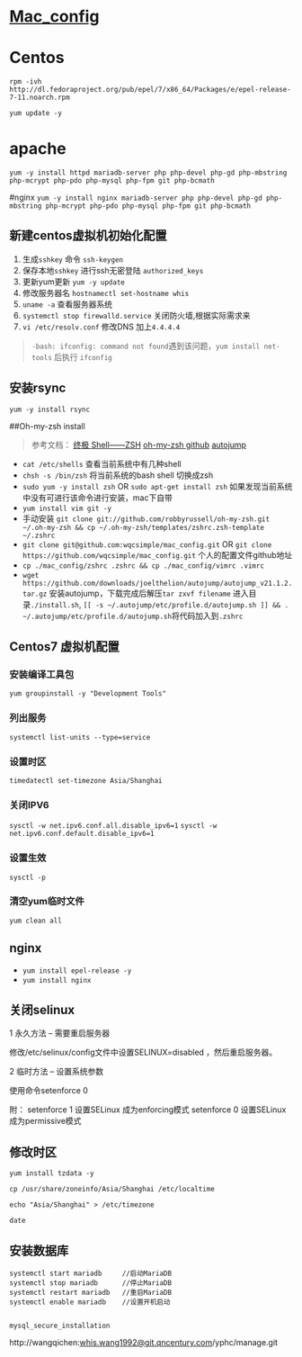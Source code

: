 
# [Mac_config][1]

# Centos

`rpm -ivh http://dl.fedoraproject.org/pub/epel/7/x86_64/Packages/e/epel-release-7-11.noarch.rpm`

`yum update -y`

# apache
`yum -y install httpd mariadb-server php php-devel php-gd php-mbstring php-mcrypt php-pdo php-mysql php-fpm git php-bcmath`

#nginx
`yum -y install nginx mariadb-server php php-devel php-gd php-mbstring php-mcrypt php-pdo php-mysql php-fpm git php-bcmath`


## 新建centos虚拟机初始化配置
1. 生成`sshkey` 命令 `ssh-keygen`
2. 保存本地`sshkey` 进行ssh无密登陆 `authorized_keys`
3. 更新yum更新   `yum -y update`
4. 修改服务器名 `hostnamectl set-hostname whis`
5. `uname -a` 查看服务器系统
6. `systemctl stop firewalld.service` 关闭防火墙,根据实际需求来
7. `vi /etc/resolv.conf` 修改DNS 加上`4.4.4.4`

> `-bash: ifconfig: command not found`遇到该问题，`yum install net-tools` 后执行 `ifconfig`

## 安装rsync
`yum -y install rsync`

##Oh-my-zsh install
>参考文档：
>[终极 Shell——ZSH](https://zhuanlan.zhihu.com/p/19556676)
>[oh-my-zsh github](https://link.zhihu.com/?target=https%3A//github.com/robbyrussell/oh-my-zsh)
>[autojump](https://github.com/wting/autojump)

- `cat /etc/shells`   查看当前系统中有几种shell
- `chsh -s /bin/zsh`  将当前系统的bash shell 切换成zsh
- `sudo yum -y install zsh` OR `sudo apt-get install zsh` 如果发现当前系统中没有可进行该命令进行安装，mac下自带
- `yum install vim git -y`
- 手动安装
`git clone git://github.com/robbyrussell/oh-my-zsh.git ~/.oh-my-zsh && cp ~/.oh-my-zsh/templates/zshrc.zsh-template ~/.zshrc`
- `git clone git@github.com:wqcsimple/mac_config.git` OR `git clone https://github.com/wqcsimple/mac_config.git` 个人的配置文件github地址
- `cp ./mac_config/zshrc .zshrc && cp ./mac_config/vimrc .vimrc`
- `wget https://github.com/downloads/joelthelion/autojump/autojump_v21.1.2.tar.gz` 安装autojump，下载完成后解压`tar zxvf filename` 进入目录`./install.sh`, `[[ -s ~/.autojump/etc/profile.d/autojump.sh ]] && . ~/.autojump/etc/profile.d/autojump.sh`将代码加入到`.zshrc`


## Centos7 虚拟机配置
### 安装编译工具包
`yum groupinstall -y "Development Tools"`
### 列出服务
`systemctl list-units --type=service`
### 设置时区
`timedatectl set-timezone Asia/Shanghai`
### 关闭IPV6
`sysctl -w net.ipv6.conf.all.disable_ipv6=1`
`sysctl -w net.ipv6.conf.default.disable_ipv6=1`
### 设置生效
`sysctl -p`
### 清空yum临时文件
`yum clean all`

## nginx
- `yum install epel-release -y`
- `yum install nginx`

[1]: https://github.com/wqcsimple/mac_config


## 关闭selinux

1 永久方法 – 需要重启服务器

修改/etc/selinux/config文件中设置SELINUX=disabled ，然后重启服务器。

2 临时方法 – 设置系统参数

使用命令setenforce 0

附：
setenforce 1 设置SELinux 成为enforcing模式
setenforce 0 设置SELinux 成为permissive模式




##  修改时区

`yum install tzdata -y`

`cp /usr/share/zoneinfo/Asia/Shanghai /etc/localtime`

`echo "Asia/Shanghai" > /etc/timezone`

`date`


## 安装数据库
```shell
systemctl start mariadb     //启动MariaDB
systemctl stop mariadb      //停止MariaDB
systemctl restart mariadb   //重启MariaDB
systemctl enable mariadb    //设置开机启动


mysql_secure_installation
```


http://wangqichen:whis.wang1992@git.qncentury.com/yphc/manage.git